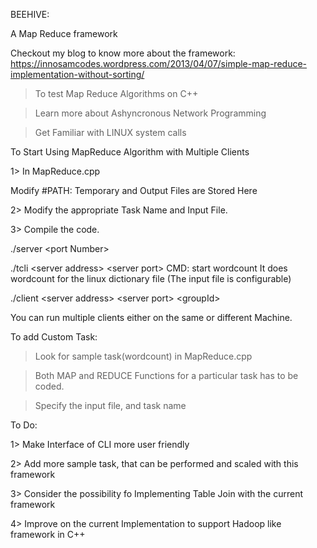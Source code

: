 BEEHIVE:

A Map Reduce framework

Checkout my blog to know more about the framework:
https://innosamcodes.wordpress.com/2013/04/07/simple-map-reduce-implementation-without-sorting/

> To test Map Reduce Algorithms on C++

> Learn more about Ashyncronous Network Programming

> Get Familiar with LINUX system calls


To Start Using MapReduce Algorithm with Multiple Clients


1> In MapReduce.cpp

Modify #PATH: Temporary and Output Files are Stored Here

2> Modify the appropriate  Task Name and Input File.

3> Compile the code.


 ./server \<port Number>

 ./tcli \<server address> \<server port> 
  CMD: start wordcount
  It does wordcount for the linux dictionary file
  (The input file is configurable)

 ./client \<server address> \<server port> \<groupId>

 You can run multiple clients either on the same or different Machine.


To add Custom Task:

> Look for sample task(wordcount) in MapReduce.cpp

> Both MAP and REDUCE Functions for a particular task has to be coded.

> Specify the input file, and task name
  

To Do:

1> Make Interface of CLI more user friendly

2> Add more sample task, that can be performed and scaled with this framework

3> Consider the possibility fo Implementing Table Join with the current framework

4> Improve on the current Implementation to support Hadoop like framework in C++



